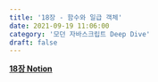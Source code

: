 ```yaml
---
title: '18장 - 함수와 일급 객체'
date: 2021-09-19 11:06:00
category: '모던 자바스크립트 Deep Dive'
draft: false
---
```


**[18장 Notion](https://snowy-ink-04b.notion.site/18-3a173798ddf9489cb9535a733af83673)**
